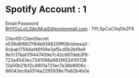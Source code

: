# Spotify Account : 1

Email:Password   
RHYOuLxILSjbcMupD@protonmail.com : TPLSpCaCXqObZF9

ClientID:ClientSecret    
e539d69807f94b939820fff08cbbeea0 : 6cbab17594af46f09e3af5cd5b2bf9e9   
9e7c17ba079447459e7c42c667deb3f9 : 723a4543ec7341098a983f45241f0138   
12a50b21b12c4901a721ec7a38b8906c : 96042ec6a5514a2295938e7fa62b4b0e   
